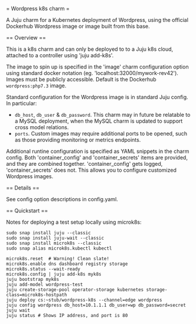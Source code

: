 = Wordpress k8s charm =

A Juju charm for a Kubernetes deployment of Wordpress, using the
official Dockerhub Wordpress image or image built from this base.

== Overview ==

This is a k8s charm and can only be deployed to to a Juju k8s cloud,
attached to a controller using 'juju add-k8s'.

The image to spin up is specified in the 'image' charm configuration
option using standard docker notation (eg. 'localhost:32000/mywork-rev42').
Images must be publicly accessible. Default is the Dockerhub
`wordpress:php7.3` image.

Standard configuration for the Wordpress image is in standard Juju config.
In particular:

* `db_host`, `db_user` & `db_password`. This charm may in future be relatable
   to a MySQL deployment, when the MySQL charm is updated to support cross
   model relations.
* `ports`. Custom images may require additional ports to be opened, such
   as those providing monitoring or metrics endpoints.

Additional runtine configuration is specified as YAML snippets in the charm config.
Both 'container_config' and 'container_secrets' items are provided,
and they are combined together. 'container_config' gets logged,
'container_secrets' does not. This allows you to configure customized
Wordpress images.

== Details ==

See config option descriptions in config.yaml.

== Quickstart ==

Notes for deploying a test setup locally using microk8s:

    sudo snap install juju --classic
    sudo snap install juju-wait --classic
    sudo snap install microk8s --classic
    sudo snap alias microk8s.kubectl kubectl

    microk8s.reset  # Warning! Clean slate!
    microk8s.enable dns dashboard registry storage
    microk8s.status --wait-ready
    microk8s.config | juju add-k8s myk8s
    juju bootstrap myk8s
    juju add-model wordpress-test
    juju create-storage-pool operator-storage kubernetes storage-class=microk8s-hostpath
    juju deploy cs:~stub/wordpress-k8s --channel=edge wordpress
    juju config wordpress db_host=10.1.1.1 db_user=wp db_password=secret
    juju wait
    juju status # Shows IP address, and port is 80
